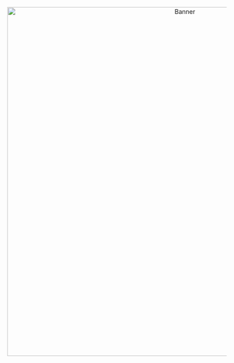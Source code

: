 <p align="center">
  <img src="https://raw.githubusercontent.com/mlkhsan0/Semester4-UTP-PAM/master/screenshot/banner.png" width="800" alt="Banner" />
</p>
